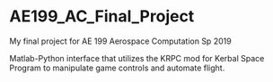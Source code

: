 # AE199_AC_Final_Project
My final project for AE 199 Aerospace Computation Sp 2019

Matlab-Python interface that utilizes the KRPC mod for Kerbal Space Program to manipulate game controls and automate flight.
